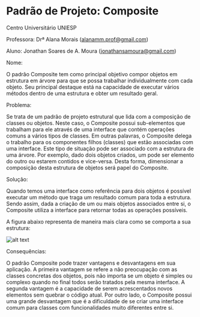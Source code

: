 # Padrão de Projeto: Composite

Centro Universitário UNIESP

Professora: Drª Alana Morais (alanamm.prof@gmail.com)

Aluno: Jonathan Soares de A. Moura (jonathansamoura@gmail.com)

Nome: 

O padrão Composite tem como principal objetivo compor objetos em estrutura em árvore para que se possa trabalhar individualmente com cada objeto.
Seu principal destaque está na capacidade de executar vários métodos dentro de uma estrutura e obter um resultado geral.


Problema: 

Se trata de um padrão de projeto estrutural que lida com a composição de classes ou objetos. 
Neste caso, o Composite possui sub-elementos que trabalham para ele através de uma interface que contém operações comuns a vários tipos de classes. 
Em outras palavras, o Composite delega o trabalho para os componentes filhos (classes) que estão associadas com uma interface. 
Este tipo de situação pode ser associado com a estrutura de uma árvore. 
Por exemplo, dado dois objetos criados, um pode ser elemento do outro ou estarem contidos e vice-versa. 
Desta forma, dimensionar a composição desta estrutura de objetos será papel do Composite.

Solução: 

Quando temos uma interface como referência para dois objetos é possível executar um método que traga um resultado comum para toda a estrutura. 
Sendo assim, dada a criação de um ou mais objetos associados entre si, o Composite utiliza a interface para retornar todas as operações possíveis.

A figura abaixo representa de maneira mais clara como se comporta a sua estrutura:

![alt text](https://refactoring.guru/images/patterns/diagrams/composite/structure-pt-br.png)

Consequências: 

O padrão Composite pode trazer vantagens e desvantagens em sua aplicação. 
A primeira vantagem se refere a não preocupação com as classes concretas dos objetos, pois não importa se um objeto é simples ou complexo quando no final todos serão tratados pela mesma interface. 
A segunda vantagem é a capacidade de serem acrescentados novos elementos sem quebrar o código atual. 
Por outro lado, o Composite possui uma grande desvantagem que é a dificuldade de se criar uma interface comum para classes com funcionalidades muito diferentes entre si.


